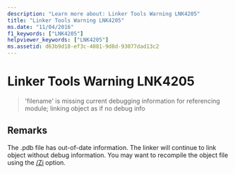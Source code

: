 ```yaml
---
description: "Learn more about: Linker Tools Warning LNK4205"
title: "Linker Tools Warning LNK4205"
ms.date: "11/04/2016"
f1_keywords: ["LNK4205"]
helpviewer_keywords: ["LNK4205"]
ms.assetid: d63b9d18-ef3c-4081-9d8d-93077dad13c2
---
```

# Linker Tools Warning LNK4205

> 'filename' is missing current debugging information for referencing module; linking object as if no debug info

## Remarks

The .pdb file has out-of-date information. The linker will continue to link object without debug information. You may want to recompile the object file using the [/Zi](../../build/reference/z7-zi-zi-debug-information-format.md) option.

